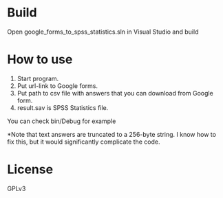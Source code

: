 # Build
Open google_forms_to_spss_statistics.sln in Visual Studio and build

# How to use
1. Start program.
2. Put url-link to Google forms.
3. Put path to csv file with answers that you can download from Google form.
4. result.sav is SPSS Statistics file.

You can check bin/Debug for example

*Note that text answers are truncated to a 256-byte string. I know how to fix this, but it would significantly complicate the code.

# License
GPLv3
